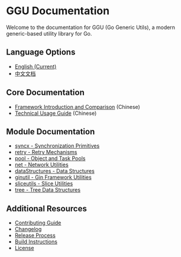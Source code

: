 # GGU Documentation

Welcome to the documentation for GGU (Go Generic Utils), a modern generic-based utility library for Go.

## Language Options

- [English (Current)](README.md)
- [中文文档](zh-cn/)

## Core Documentation

- [Framework Introduction and Comparison](zh-cn/GGU框架介绍与对比文档.md) (Chinese)
- [Technical Usage Guide](zh-cn/GGU技术使用说明文档.md) (Chinese)

## Module Documentation

- [syncx - Synchronization Primitives](../syncx/README.md)
- [retry - Retry Mechanisms](../retry/README.md)
- [pool - Object and Task Pools](../pool/README.md)
- [net - Network Utilities](../net/README.md)
- [dataStructures - Data Structures](../dataStructures/README.md)
- [ginutil - Gin Framework Utilities](../ginutil/README.md)
- [sliceutils - Slice Utilities](../sliceutils/)
- [tree - Tree Data Structures](../tree/)

## Additional Resources

- [Contributing Guide](../CONTRIBUTING.md)
- [Changelog](../CHANGELOG.md)
- [Release Process](../RELEASING.md)
- [Build Instructions](../BUILD.md)
- [License](../LICENSE) 